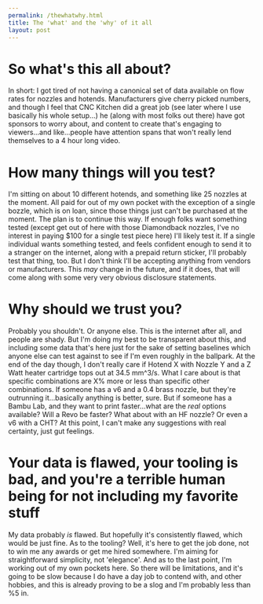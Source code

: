 ```yaml
---
permalink: /thewhatwhy.html
title: The 'what' and the 'why' of it all
layout: post
---
```


# So what's this all about?
In short: I got tired of not having a canonical set of data available on flow rates for nozzles and hotends.  Manufacturers give cherry picked numbers, and though I feel that CNC Kitchen did a great job (see later where I use basically his whole setup...) he (along with most folks out there) have got sponsors to worry about, and content to create that's engaging to viewers...and like...people have attention spans that won't really lend themselves to a 4 hour long video.

# How many things will you test?
I'm sitting on about 10 different hotends, and something like 25 nozzles at the moment.  All paid for out of my own pocket with the exception of a single bozzle, which is on loan, since those things just can't be purchased at the moment.  The plan is to continue this way.  If enough folks want something tested (except get out of here with those Diamondback nozzles, I've no interest in paying $100 for a single test piece here) I'll likely test it.  If a single individual wants something tested, and feels confident enough to send it to a stranger on the internet, along with a prepaid return sticker, I'll probably test that thing, too.  But I don't think I'll be accepting anything from vendors or manufacturers.  This _may_ change in the future, and if it does, that will come along with some very very obvious disclosure statements.

# Why should we trust you?
Probably you shouldn't.  Or anyone else.  This is the internet after all, and people are shady.  But I'm doing my best to be transparent about this, and including some data that's here just for the sake of setting baselines which anyone else can test against to see if I'm even roughly in the ballpark.  At the end of the day though, I don't really care if Hotend X with Nozzle Y and a Z Watt heater cartridge tops out at 34.5 mm^3/s.  What I care about is that specific combinations are X% more or less than specific other combinations.  If someone has a v6 and a 0.4 brass nozzle, but they're outrunning it...basically anything is better, sure.  But if someone has a Bambu Lab, and they want to print faster...what are the _real_ options available?  Will a Revo be faster? What about with an HF nozzle?  Or even a v6 with a CHT?  At this point, I can't make any suggestions with real certainty, just gut feelings.

# Your data is flawed, your tooling is bad, and you're a terrible human being for not including my favorite stuff
My data probably _is_ flawed.  But hopefully it's consistently flawed, which would be just fine.  As to the tooling? Well, it's here to get the job done, not to win me any awards or get me hired somewhere.  I'm aiming for straightforward simplicity, not 'elegance'.  And as to the last point, I'm working out of my own pockets here.  So there will be limitations, and it's going to be slow because I do have a day job to contend with, and other hobbies, and this is already proving to be a slog and I'm probably less than %5 in.